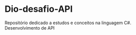 # Dio-desafio-API
Repositório dedicado a estudos e conceitos na linguagem C#. Desenvolvimento de API
